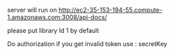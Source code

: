 

server will run on http://ec2-35-153-194-55.compute-1.amazonaws.com:3008/api-docs/

please put library Id 1 by default

Do authorization if you get invalid token use :   secretKey



